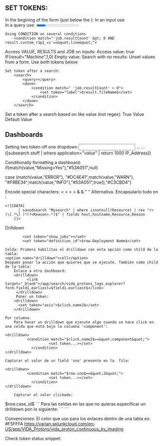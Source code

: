 ## SET TOKENS:

In the begining of the form (just below the <label>):
	<init>
	<unset token="selected_channel"></unset>
	</init>
In an input use <change>  
In a query use:
	<done>
	<progress>
	<finalized>
Set token based on conditions:
	Using IF or CASE
		<change>
		<!--Using IF-->
		<eval token="form.panel">if($time_difference$<=86400,"compare","single")</eval>
		<!--Using CASE-->
		<eval token="showPanelComparison">case($showPanel$=="Comparison","true")</eval>
		</change>
	Using CONDITION:
		<progress>
			<condition match="$master_token$==&quot;Data Entry&quot;">
		</progress>
	Check if token is null:
		<condition match="isnull($arrangements_details$)">
	Check if token is not null:
		<condition match="isnotnull($arrangements_details$)">
	Chek if token has value true:
		<condition match="$arrangements_details$=&quot;true&quot;">

	Using CONDITION on several conditions
		<condition match="'job.resultCount' &gt; 0 AND result.custom_r1p1_vi'==&quot;line&quot;">

Access VALUE, RESULTS and JOB on inputs:
	Access value:
		<change>
			<condition value="compare">
				<set token="showPanelComparison">true</set>
				<eval token="show_interlocks">IF($result$="Machine",1,0)</eval>
			</condition>
		</change>
	Empty value:
		<condition match="isnull($value$)"></condition>
	Search with no results:
		<condition match=" 'job.resultCount' != 0">
	Unset values from a form. Use both tokens below:
		<unset token="selected_channel"></unset>
		<unset token="form.selected_channel"></unset>
	
	Set token after a search:
		<search>
			<query></query>
			<done>
				<condition match=" 'job.resultCount' > 0">
					<set token="label">$result.fileName$</set>
				</condition>
			</done>
		</search>

Set a token after a search based on like value (not regex):
<done>
  <condition match="like($result.all_axes$,&quot;gantry&quot;)">
    <set token="gantry_details">True Value</set>
  </condition>
  <condition>
    <set token="gantry_details">Default Value</set>
  </condition>
</done>
	
## Dashboards


Setting two token off one dropdown
<input type="dropdown" token="application" searchWhenChanged="true">
 ...
 ...
         <change>
               <set token="ip">([subsearch stuff | where application="$value$" | return 1000 IP_Address])</set>
         </change>
 </input>



Conditionally formatting a dashboard:
<format type="color">
          <colorPalette type="expression">if(match(value,"Missing=Yes"),"#53A051",null)</colorPalette>
</format>


 <format type="color" field="date_hour">
          <colorPalette type="expression">case (match(value,"ERROR"), "#DC4E41",match(value,"WARN"), "#F8BE34",match(value,"INFO"),"#53A051",true(),"#C3CBD4")</colorPalette>
        </format>


Encode special characters:
	&lt;  <
	&gt; >
	&amp;  &
	&quot;  "
Alternativa. Encapsularlo todo en <![CDATA[   ....  ]]>:
```
<![CDATA[
      | savedsearch "Mysearch" | where isnotnull(Resource) | rex "r> (\[.*\] )*(?<Reason>.*)$" | fields host,hostname,Resource,Reason
    ]]>
```




Drilldown

            <set token="show_jobs"></set>
            <set token="definition_id">$row.Deployment Name$</set>

	Celda: Primero habilitas el drilldown con esta opción como child de la tabla:
	<option name="drilldown">cell</option>
	Después poner la acción que quieres que se ejecute. También como child de la tabla:
		Enlace a otro dashboard:
		<drilldown>
	          <link target="_blank">/app/search/vida_protons_logs_explorer?form.field1.earliest=$field1.earliest$</link>
	     </drilldown>
	     Poner un token:
	    <drilldown>
          <set token="axis">$click.name2$</set>
        </drilldown>

	Por columna.
		Para hacer un drilldown que ejecute algo cuando se hace click en una celda que está bajo la columna 'component':
```
<drilldown>
          <condition match="$click.name2$==&quot;component&quot;">
					<set token...></set>
			</condition>
</drilldown>
```
	Capturar el valor de un field 'sno' presente en la  fila:
```
<drilldown>
          <condition match="$row.sno$==&quot;2&quot;">
					<set token...></set>
			</condition>
</drilldown>
```
```
	Capturar el valor clickado:
```
<condition match="$click.name2$==&quot;work_orders&quot; AND $click.value2$&gt;0">
	<set token="case_id">$row.case_id$</set>
    <set token="show_work_order"></set>
</condition>
```
Para las celdas en las que no quieras especificar un drilldown pon lo siguiente:
```
     <condition>
          <!-- NO DRILLDOWN FOR OTHER FIELDS -->
     </condition>
```




Convenciones:
El color que uso para los enlaces dentro de una tabla es: #F5FFFA
https://varian.splunkcloud.com/en-US/app/VIDA_Protons/vida_proton_continuous_kv_imaging



Check token status snippet:
  <row>
    <panel>
    <html>
      <div id="tokeninfo">
        <p></p>
      </div>
    </html>
    </panel>
  </row>
